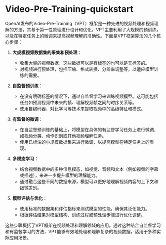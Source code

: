 # Video-Pre-Training-quickstart

OpenAI发布的Video-Pre-Training（VPT）框架是一种先进的视频处理和视频理解的方法，其基于第一性原理进行设计和优化。VPT主要利用了大规模的预训练，以及在特定任务上的微调来提高视频理解的准确性。下面是VPT框架算法的几个核心步骤：

1. **大规模视频数据集的采集和预处理**：
   - 收集大量的视频数据，这些数据可以是有标签的也可以是无标签的。
   - 对视频进行预处理，包括压缩、格式转换、分辨率调整等，以适应模型训练的需要。

2. **自监督预训练**：
   - 在没有明确标签的情况下，通过自监督学习来训练视频模型。这可能包括任务如预测视频中未来的帧、理解视频帧之间的时序关系等。
   - 使用自编码器、对比学习等技术来提取视频中的高级特征和模式。

3. **有监督的微调**：
   - 在自监督预训练的基础上，将模型在具体的有监督学习任务上进行微调，如视频分类、动作识别或其他视频理解任务。
   - 使用已标注的小规模数据集来进行微调，以提高模型在特定任务上的表现。

4. **多模态学习**：
   - 结合视频数据中的多种信息模态，如视觉、音频和文本（例如视频的字幕或描述），来进一步提升模型的理解能力。
   - 通过融合这些不同的数据来源，模型可以更好地理解视频内容的上下文和细微差别。

5. **模型评估与优化**：
   - 使用标准的数据集和评估指标来测试模型的性能，确保其泛化能力。
   - 根据评估结果对模型结构、训练过程或预处理步骤进行优化调整。

这些步骤概括了VPT框架在视频处理和理解领域的应用。通过这种结合自监督学习和有监督学习的方法，VPT能够有效地处理和理解复杂的视频数据，适用于多种实际应用场景。

